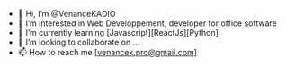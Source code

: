 - 👋 Hi, I’m @VenanceKADIO
- 👀 I’m interested in Web Developpement, developer for office software
- 🌱 I’m currently learning [Javascript][ReactJs][Python]
- 💞️ I’m looking to collaborate on ...
- 📫 How to reach me [venancek.pro@gmail.com]

<!---
venancekpro/venancekpro is a ✨ special ✨ repository because its `README.md` (this file) appears on your GitHub profile.
You can click the Preview link to take a look at your changes.
--->

